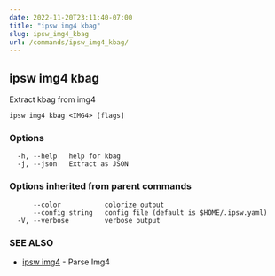 ```yaml
---
date: 2022-11-20T23:11:40-07:00
title: "ipsw img4 kbag"
slug: ipsw_img4_kbag
url: /commands/ipsw_img4_kbag/
---
```

## ipsw img4 kbag

Extract kbag from img4

```
ipsw img4 kbag <IMG4> [flags]
```

### Options

```
  -h, --help   help for kbag
  -j, --json   Extract as JSON
```

### Options inherited from parent commands

```
      --color           colorize output
      --config string   config file (default is $HOME/.ipsw.yaml)
  -V, --verbose         verbose output
```

### SEE ALSO

* [ipsw img4](/cmd/ipsw_img4/)	 - Parse Img4

